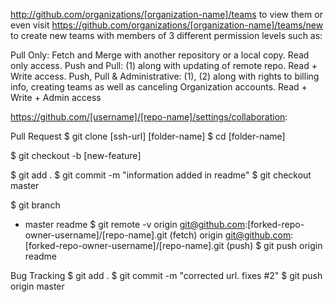http://github.com/organizations/[organization-name]/teams to view them or even visit https://github.com/organizations/[organization-name]/teams/new to create new teams with members of 3 different permission levels such as:

Pull Only: Fetch and Merge with another repository or a local copy. Read only access.
Push and Pull: (1) along with updating of remote repo. Read + Write access.
Push, Pull & Administrative: (1), (2) along with rights to billing info, creating teams as well as canceling Organization accounts. Read + Write + Admin access

https://github.com/[username]/[repo-name]/settings/collaboration:

Pull Request
$ git clone [ssh-url] [folder-name]
$ cd [folder-name]

$ git checkout -b [new-feature]

$ git add .
$ git commit -m "information added in readme"
$ git checkout master

$ git branch
* master
readme
$ git remote -v
origin  git@github.com:[forked-repo-owner-username]/[repo-name].git (fetch)
origin  git@github.com:[forked-repo-owner-username]/[repo-name].git (push)
$ git push origin readme

Bug Tracking
$ git add .
$ git commit -m "corrected url. fixes #2"
$ git push origin master

